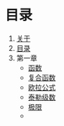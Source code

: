 # 目录

1. [关于](README.md)
2. [目录](SUMMARY.md)
3. 第一章
   + [函数](01Functions.md)
   + [复合函数](02OperationOnFunctions.md)
   + [欧拉公式](03EulerFormula.md)
   + [泰勒级数](04TaylorSeries.md)
   + [极限](05Limits.md)
   + 